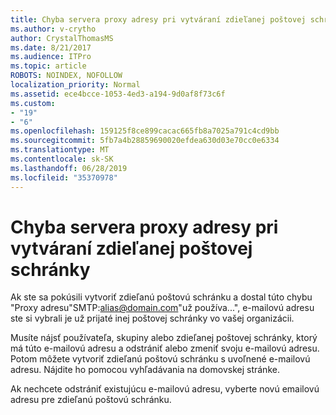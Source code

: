 ```yaml
---
title: Chyba servera proxy adresy pri vytváraní zdieľanej poštovej schránky
ms.author: v-crytho
author: CrystalThomasMS
ms.date: 8/21/2017
ms.audience: ITPro
ms.topic: article
ROBOTS: NOINDEX, NOFOLLOW
localization_priority: Normal
ms.assetid: ece4bcce-1053-4ed3-a194-9d0af8f73c6f
ms.custom:
- "19"
- "6"
ms.openlocfilehash: 159125f8ce899cacac665fb8a7025a791c4cd9bb
ms.sourcegitcommit: 5fb7a4b28859690020efdea630d03e70cc0e6334
ms.translationtype: MT
ms.contentlocale: sk-SK
ms.lasthandoff: 06/28/2019
ms.locfileid: "35370978"
---
```

# <a name="proxy-address-error-while-creating-a-shared-mailbox"></a>Chyba servera proxy adresy pri vytváraní zdieľanej poštovej schránky

Ak ste sa pokúsili vytvoriť zdieľanú poštovú schránku a dostal túto chybu "Proxy adresu"SMTP:alias@domain.com"už používa...", e-mailovú adresu ste si vybrali je už prijaté inej poštovej schránky vo vašej organizácii.
  
Musíte nájsť používateľa, skupiny alebo zdieľanej poštovej schránky, ktorý má túto e-mailovú adresu a odstrániť alebo zmeniť svoju e-mailovú adresu. Potom môžete vytvoriť zdieľanú poštovú schránku s uvoľnené e-mailovú adresu. Nájdite ho pomocou vyhľadávania na domovskej stránke.
  
Ak nechcete odstrániť existujúcu e-mailovú adresu, vyberte novú emailovú adresu pre zdieľanú poštovú schránku.
  